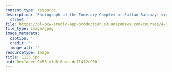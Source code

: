 ```yaml
---
content_type: resource
description: 'Photograph of the Funerary Complex of Sultan Barsbay: view from the
  street.'
file: https://ol-ocw-studio-app-production.s3.amazonaws.com/courses/4-615-the-architecture-of-cairo-spring-2002/0ec1deec9b58efd66adadc71412c900f_1123.jpg
file_type: image/jpeg
image_metadata:
  caption: ''
  credit: ''
  image-alt: ''
resourcetype: Image
title: 1123.jpg
uid: 0ec1deec-9b58-efd6-6ada-dc71412c900f
---
```


